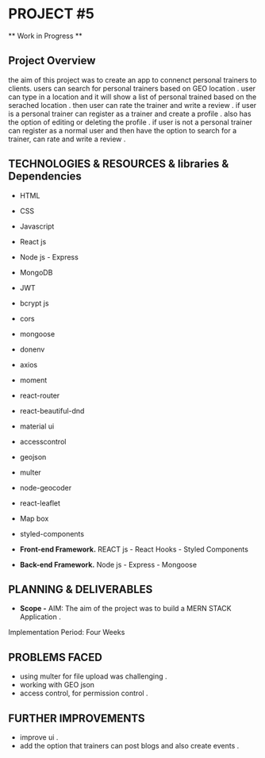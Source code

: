 # PROJECT #5

** Work in Progress **

## Project Overview

the aim of this project was to create an app to connenct personal trainers to clients. users can search for personal trainers based on GEO location .
user can type in a location and it will show a list of personal trained based on the serached location . then user can rate the trainer and write a review .
if user is a personal trainer can register as a trainer and create a profile .
also has the option of editing or deleting the profile .
if user is not a personal trainer can register as a normal user and then have the option to search for a trainer, can rate and write a review .

## TECHNOLOGIES & RESOURCES & libraries & Dependencies 

- HTML
- CSS
- Javascript
- React js
- Node js - Express
- MongoDB
- JWT
- bcrypt js
- cors
- mongoose
- donenv
- axios
- moment
- react-router
- react-beautiful-dnd
- material ui
- accesscontrol
- geojson
- multer
- node-geocoder
- react-leaflet
- Map box
- styled-components

- **Front-end Framework.** REACT js - React Hooks - Styled Components
- **Back-end Framework.** Node js - Express - Mongoose

## PLANNING & DELIVERABLES

- **Scope -** AIM: The aim of the project was to build a MERN STACK Application .

Implementation Period: Four Weeks

## PROBLEMS FACED

- using multer for file upload was challenging .
- working with GEO json
- access control, for permission control .

## FURTHER IMPROVEMENTS

- improve ui .
- add the option that trainers can post blogs and also create events .

